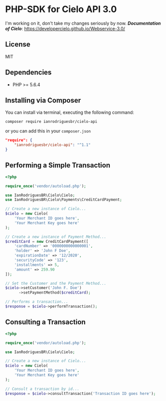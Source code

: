 # PHP-SDK for Cielo API 3.0

I'm working on it, don't take my changes seriously by now.
___Documentation of Cielo___: https://developercielo.github.io/Webservice-3.0/

License
----
MIT

Dependencies
----
* PHP >= 5.6.4

Installing via Composer
----
You can install via terminal, executing the following command:
```shell
composer require ianrodriguesbr/cielo-api
```
or you can add this in your `composer.json`
```json
"require": {
    "ianrodriguesbr/cielo-api": "^1.1"
}
```

Performing a Simple Transaction
----
```php
<?php

require_once('vendor/autoload.php');

use IanRodriguesBR\Cielo\Cielo;
use IanRodriguesBR\Cielo\Payments\CreditCardPayment;

// Create a new instance of Cielo...
$cielo = new Cielo(
    'Your Merchant ID goes here',
    'Your Merchant Key goes here'
);

// Create a new instance of Payment Method...
$creditCard = new CreditCardPayment([
    'cardNumber' => '0000000000000001',
    'holder' => 'John F Doe',
    'expirationDate' => '12/2020',
    'securityCode' => '123',
    'installments' => 5,
    'amount' => 259.90
]);

// Set the Customer and the Payment Method...
$cielo->setCustomer('John F. Doe')
      ->setPaymentMethod($creditCard);

// Performs a transaction...
$response = $cielo->performTransaction();
```

Consulting a Transaction
----
```php
<?php

require_once('vendor/autoload.php');

use IanRodriguesBR\Cielo\Cielo;

// Create a new instance of Cielo...
$cielo = new Cielo(
    'Your Merchant ID goes here',
    'Your Merchant Key goes here'
);

// Consult a transaction by id...
$response = $cielo->consultTransaction('Transaction ID goes here');
```